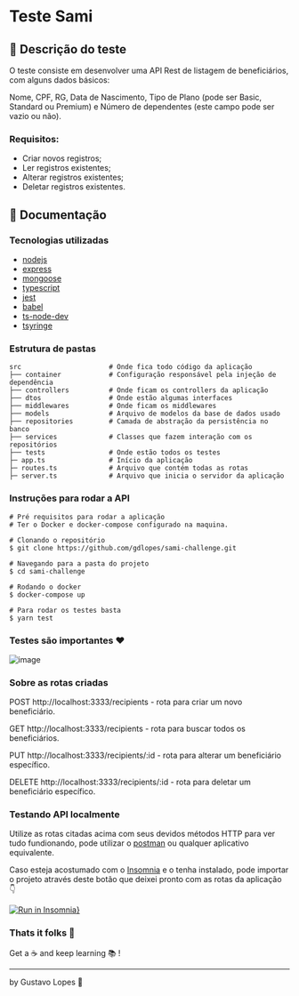 # Teste Sami

## :rocket: Descrição do teste

O teste consiste em desenvolver uma API Rest de listagem de beneficiários,
com alguns dados básicos:

Nome, CPF, RG, Data de Nascimento, Tipo de Plano (pode ser Basic, Standard
ou Premium) e Número de dependentes (este campo pode ser vazio ou não).

### Requisitos:
- Criar novos registros;
- Ler registros existentes;
- Alterar registros existentes;
- Deletar registros existentes.

## :scroll: Documentação

### Tecnologias utilizadas

- [nodejs](https://nodejs.org/en/)
- [express](https://expressjs.com/pt-br/)
- [mongoose](https://mongoosejs.com/) 
- [typescript](https://www.typescriptlang.org/) 
- [jest](https://jestjs.io/) 
- [babel](https://babeljs.io/) 
- [ts-node-dev](https://www.npmjs.com/package/ts-node-dev)
- [tsyringe](https://github.com/microsoft/tsyringe)


### Estrutura de pastas

``` 
src                      # Onde fica todo código da aplicação
├── container            # Configuração responsável pela injeção de dependência
├── controllers          # Onde ficam os controllers da aplicação
├── dtos                 # Onde estão algumas interfaces
├── middlewares          # Onde ficam os middlewares
├── models               # Arquivo de modelos da base de dados usado
├── repositories         # Camada de abstração da persistência no banco
├── services             # Classes que fazem interação com os repositórios
├── tests                # Onde estão todos os testes
├─ app.ts                # Início da aplicação
├─ routes.ts             # Arquivo que contém todas as rotas
├─ server.ts             # Arquivo que inicia o servidor da aplicação
```

### Instruções para rodar a API

```
# Pré requisitos para rodar a aplicação
# Ter o Docker e docker-compose configurado na maquina.

# Clonando o repositório
$ git clone https://github.com/gdlopes/sami-challenge.git

# Navegando para a pasta do projeto
$ cd sami-challenge

# Rodando o docker
$ docker-compose up

# Para rodar os testes basta
$ yarn test
```

### Testes são importantes :heart:
![image](https://user-images.githubusercontent.com/39420270/104984807-3b7bf500-59ee-11eb-8d69-95b0cfe595b4.png)


### Sobre as rotas criadas

POST http://localhost:3333/recipients - rota para criar um novo beneficiário.

GET http://localhost:3333/recipients - rota para buscar todos os beneficiários.

PUT http://localhost:3333/recipients/:id - rota para alterar um beneficiário específico.

DELETE http://localhost:3333/recipients/:id - rota para deletar um beneficiário específico.

### Testando API localmente

Utilize as rotas citadas acima com seus devidos métodos HTTP para ver tudo fundionando, pode utilizar o [postman](https://www.postman.com/) ou qualquer aplicativo equivalente.

Caso esteja acostumado com o [Insomnia](https://insomnia.rest/) e o tenha instalado, pode importar o projeto através deste botão que deixei pronto com as rotas da aplicação :point_down:

[![Run in Insomnia}](https://insomnia.rest/images/run.svg)](https://insomnia.rest/run/?label=sami-challenge&uri=https%3A%2F%2Fgithub.com%2Fgdlopes%2Fsami-challenge%2Fblob%2Fmain%2FInsomnia_2021-01-19.json)


### Thats it folks :clap:
Get a :coffee: and keep learning :books: ! 

---

by Gustavo Lopes :tada:
